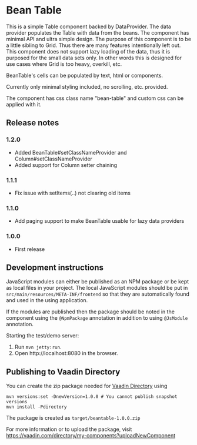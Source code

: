 # Bean Table

This is a simple Table component backed by DataProvider. The data provider populates the Table with data from the beans. The component has minimal API and ultra simple design. The purpose of this component is to be a little sibling to Grid. Thus there are many features intentionally left out. This component does not support lazy loading of the data, thus it is purposed for the small data sets only. In other words this is designed for use cases where Grid is too heavy, overkill, etc.

BeanTable's cells can be populated by text, html or components.

Currently only minimal styling included, no scrolling, etc. provided.

The component has css class name "bean-table" and custom css can be applied with it.

## Release notes

### 1.2.0
- Added BeanTable#setClassNameProvider and Column#setClassNameProvider
- Added support for Column setter chaining

### 1.1.1
- Fix issue with setItems(..) not clearing old items

### 1.1.0
- Add paging support to make BeanTable usable for lazy data providers

### 1.0.0 
- First release

## Development instructions

JavaScript modules can either be published as an NPM package or be kept as local 
files in your project. The local JavaScript modules should be put in 
`src/main/resources/META-INF/frontend` so that they are automatically found and 
used in the using application.

If the modules are published then the package should be noted in the component 
using the `@NpmPackage` annotation in addition to using `@JsModule` annotation.


Starting the test/demo server:
1. Run `mvn jetty:run`.
2. Open http://localhost:8080 in the browser.

## Publishing to Vaadin Directory

You can create the zip package needed for [Vaadin Directory](https://vaadin.com/directory/) using
```
mvn versions:set -DnewVersion=1.0.0 # You cannot publish snapshot versions 
mvn install -Pdirectory
```

The package is created as `target/beantable-1.0.0.zip`

For more information or to upload the package, visit https://vaadin.com/directory/my-components?uploadNewComponent
